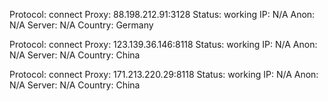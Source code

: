 Protocol: connect
Proxy: 88.198.212.91:3128
Status: working
IP: N/A
Anon: N/A
Server: N/A
Country: Germany

Protocol: connect
Proxy: 123.139.36.146:8118
Status: working
IP: N/A
Anon: N/A
Server: N/A
Country: China

Protocol: connect
Proxy: 171.213.220.29:8118
Status: working
IP: N/A
Anon: N/A
Server: N/A
Country: China

